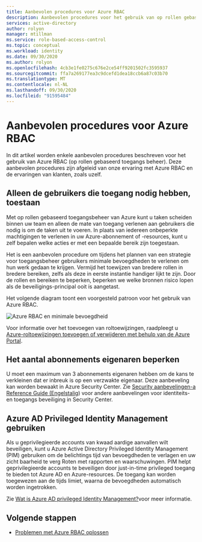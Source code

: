 ```yaml
---
title: Aanbevolen procedures voor Azure RBAC
description: Aanbevolen procedures voor het gebruik van op rollen gebaseerd toegangs beheer van Azure (Azure RBAC).
services: active-directory
author: rolyon
manager: mtillman
ms.service: role-based-access-control
ms.topic: conceptual
ms.workload: identity
ms.date: 09/30/2020
ms.author: rolyon
ms.openlocfilehash: 4cb3e1fe0275c676e2ce54ff9201502fc3595937
ms.sourcegitcommit: ffa7a269177ea3c9dcefd1dea18ccb6a87c03b70
ms.translationtype: MT
ms.contentlocale: nl-NL
ms.lasthandoff: 09/30/2020
ms.locfileid: "91595484"
---
```

# <a name="best-practices-for-azure-rbac"></a>Aanbevolen procedures voor Azure RBAC

In dit artikel worden enkele aanbevolen procedures beschreven voor het gebruik van Azure RBAC (op rollen gebaseerd toegangs beheer). Deze aanbevolen procedures zijn afgeleid van onze ervaring met Azure RBAC en de ervaringen van klanten, zoals uzelf.

## <a name="only-grant-the-access-users-need"></a>Alleen de gebruikers die toegang nodig hebben, toestaan

Met op rollen gebaseerd toegangsbeheer van Azure kunt u taken scheiden binnen uw team en alleen de mate van toegang verlenen aan gebruikers die nodig is om de taken uit te voeren. In plaats van iedereen onbeperkte machtigingen te verlenen in uw Azure-abonnement of -resources, kunt u zelf bepalen welke acties er met een bepaalde bereik zijn toegestaan.

Het is een aanbevolen procedure om tijdens het plannen van een strategie voor toegangsbeheer gebruikers minimale bevoegdheden te verlenen om hun werk gedaan te krijgen. Vermijd het toewijzen van bredere rollen in bredere bereiken, zelfs als deze in eerste instantie handiger lijkt te zijn. Door de rollen en bereiken te beperken, beperken we welke bronnen risico lopen als de beveiligings-principal ooit is aangetast.

Het volgende diagram toont een voorgesteld patroon voor het gebruik van Azure RBAC.

![Azure RBAC en minimale bevoegdheid](./media/best-practices/rbac-least-privilege.png)

Voor informatie over het toevoegen van roltoewijzingen, raadpleegt u [Azure-roltoewijzingen toevoegen of verwijderen met behulp van de Azure Portal](role-assignments-portal.md).

## <a name="limit-the-number-of-subscription-owners"></a>Het aantal abonnements eigenaren beperken

U moet een maximum van 3 abonnements eigenaren hebben om de kans te verkleinen dat er inbreuk is op een verzwakte eigenaar. Deze aanbeveling kan worden bewaakt in Azure Security Center. Zie [Security aanbevelingen-a Reference Guide (Engelstalig](../security-center/recommendations-reference.md)) voor andere aanbevelingen voor identiteits-en toegangs beveiliging in Security Center.

## <a name="use-azure-ad-privileged-identity-management"></a>Azure AD Privileged Identity Management gebruiken

Als u geprivilegieerde accounts van kwaad aardige aanvallen wilt beveiligen, kunt u Azure Active Directory Privileged Identity Management (PIM) gebruiken om de belichtings tijd van bevoegdheden te verlagen en uw zicht baarheid te verg Roten met rapporten en waarschuwingen. PIM helpt geprivilegieerde accounts te beveiligen door just-in-time privileged toegang te bieden tot Azure AD en Azure-resources. De toegang kan worden toegewezen aan de tijds limiet, waarna de bevoegdheden automatisch worden ingetrokken. 

Zie [Wat is Azure AD privileged Identity Management?](../active-directory/privileged-identity-management/pim-configure.md)voor meer informatie.

## <a name="next-steps"></a>Volgende stappen

- [Problemen met Azure RBAC oplossen](troubleshooting.md)